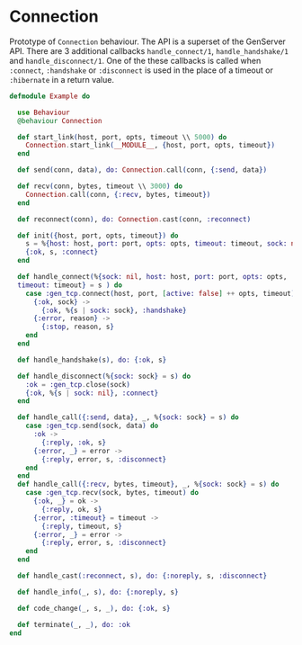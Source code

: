 Connection
==========

Prototype of `Connection` behaviour. The API is a superset of the
GenServer API. There are 3 additional callbacks `handle_connect/1`,
`handle_handshake/1` and `handle_disconnect/1`. One of the these
callbacks is called when `:connect`, `:handshake` or `:disconnect`
is used in the place of a timeout or `:hibernate` in a return value.

```elixir
defmodule Example do

  use Behaviour
  @behaviour Connection

  def start_link(host, port, opts, timeout \\ 5000) do
    Connection.start_link(__MODULE__, {host, port, opts, timeout})
  end

  def send(conn, data), do: Connection.call(conn, {:send, data})

  def recv(conn, bytes, timeout \\ 3000) do
    Connection.call(conn, {:recv, bytes, timeout})
  end

  def reconnect(conn), do: Connection.cast(conn, :reconnect)

  def init({host, port, opts, timeout}) do
    s = %{host: host, port: port, opts: opts, timeout: timeout, sock: nil}
    {:ok, s, :connect}
  end

  def handle_connect(%{sock: nil, host: host, port: port, opts: opts,
  timeout: timeout} = s ) do
    case :gen_tcp.connect(host, port, [active: false] ++ opts, timeout) do
      {:ok, sock} ->
        {:ok, %{s | sock: sock}, :handshake}
      {:error, reason} ->
        {:stop, reason, s}
    end
  end

  def handle_handshake(s), do: {:ok, s}

  def handle_disconnect(%{sock: sock} = s) do
    :ok = :gen_tcp.close(sock)
    {:ok, %{s | sock: nil}, :connect}
  end

  def handle_call({:send, data}, _, %{sock: sock} = s) do
    case :gen_tcp.send(sock, data) do
      :ok ->
        {:reply, :ok, s}
      {:error, _} = error ->
        {:reply, error, s, :disconnect}
    end
  end
  def handle_call({:recv, bytes, timeout}, _, %{sock: sock} = s) do
    case :gen_tcp.recv(sock, bytes, timeout) do
      {:ok, _} = ok ->
        {:reply, ok, s}
      {:error, :timeout} = timeout ->
        {:reply, timeout, s}
      {:error, _} = error ->
        {:reply, error, s, :disconnect}
    end
  end

  def handle_cast(:reconnect, s), do: {:noreply, s, :disconnect}

  def handle_info(_, s), do: {:noreply, s}

  def code_change(_, s, _), do: {:ok, s}

  def terminate(_, _), do: :ok
end
```
